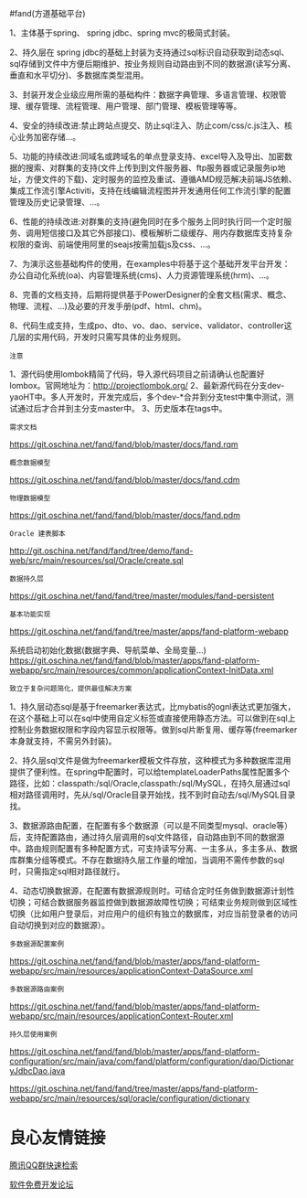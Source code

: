 #fand(方道基础平台)


1、主体基于spring、 spring jdbc、spring mvc的极简式封装。
 
2、持久层在 spring jdbc的基础上封装为支持通过sql标识自动获取到动态sql、sql存储到文件中方便后期维护、按业务规则自动路由到不同的数据源(读写分离、垂直和水平切分)、多数据库类型混用。
 
3、封装开发企业级应用所需的基础构件：数据字典管理、多语言管理、权限管理、缓存管理、流程管理、用户管理、部门管理、模板管理等等。
 
4、安全的持续改进:禁止跨站点提交、防止sql注入、防止com/css/c.js注入、核心业务加密存储...。
 
5、功能的持续改进:同域名或跨域名的单点登录支持、excel导入及导出、加密数据的搜索、对群集的支持(文件上传到到文件服务器、ftp服务器或记录服务ip地址，方便文件的下载)、定时服务的监控及重试、遵循AMD规范解决前端JS依赖、集成工作流引擎Activiti，支持在线编辑流程图并开发通用任何工作流引擎的配置管理及历史记录管理、...。
 
6、性能的持续改进:对群集的支持(避免同时在多个服务上同时执行同一个定时服务、调用短信接口及其它外部接口)、模板解析二级缓存、用内存数据库支持复杂权限的查询、前端使用阿里的seajs按需加载js及css、...。
 
7、为演示这些基础构件的使用，在examples中将基于这个基础开发平台开发：办公自动化系统(oa)、内容管理系统(cms)、人力资源管理系统(hrm)、...。
 
8、完善的文档支持，后期将提供基于PowerDesigner的全套文档(需求、概念、物理、流程、...)及必要的开发手册(pdf、html、chm)。
 
8、代码生成支持，生成po、dto、vo、dao、service、validator、controller这几层的实用代码，开发时只需写具体的业务规则。
  
 
	注意
 
1、源代码使用lombok精简了代码，导入源代码项目之前请确认也配置好lombox。官网地址为：http://projectlombok.org/ 
2、最新源代码在分支dev-yaoHT中。多人开发时，开发完成后，多个dev-*合并到分支test中集中测试，测试通过后才合并到主分支master中。 
3、历史版本在tags中。
  
 
	需求文档
 
https://git.oschina.net/fand/fand/blob/master/docs/fand.rqm
  
 
	概念数据模型
 
https://git.oschina.net/fand/fand/blob/master/docs/fand.cdm
  
 
	物理数据模型
 
https://git.oschina.net/fand/fand/blob/master/docs/fand.pdm
  
 
	Oracle 建表脚本
 
http://git.oschina.net/fand/fand/tree/demo/fand-web/src/main/resources/sql/Oracle/create.sql
  
 
	数据持久层
 
https://git.oschina.net/fand/fand/tree/master/modules/fand-persistent
  
 
	基本功能实现
 
https://git.oschina.net/fand/fand/tree/master/apps/fand-platform-webapp
  
 系统启动初始化数据(数据字典、导航菜单、全局变量...) 
https://git.oschina.net/fand/fand/blob/master/apps/fand-platform-webapp/src/main/resources/common/applicationContext-InitData.xml
  
 
	致立于复杂问题简化，提供最佳解决方案
 
1、持久层动态sql是基于freemarker表达式，比mybatis的ognl表达式更加强大，在这个基础上可以在sql中使用自定义标签或直接使用静态方法。可以做到在sql上控制业务数据权限和字段内容显示权限等。做到sql片断复用、缓存等(freemarker本身就支持，不需另外封装)。 
 
2、持久层sql文件是做为freemarker模板文件存放，这种模式为多种数据库混用提供了便利性。在spring中配置时，可以给templateLoaderPaths属性配置多个路径，比如：classpath:/sql/Oracle,classpath:/sql/MySQL，在持久层通过sql相对路径调用时，先从/sql/Oracle目录开始找，找不到时自动去/sql/MySQL目录找。 
 
3、数据源路由配置，在配置有多个数据源（可以是不同类型mysql、oracle等）后，支持配置路由，通过持久层调用的sql文件路径，自动路由到不同的数据源中。路由规则配置有多种配置方式，可支持读写分离、一主多从，多主多从、数据库群集分组等模式。不存在数据持久层工作量的增加，当调用不需传参数的sql时，只需指定sql相对路径就行。 
 
4、动态切换数据源，在配置有数据源规则时。可结合定时任务做到数据源计划性切换；可结合数据服务器监控做到数据源故障性切换；可结束业务规则做到区域性切换（比如用户登录后，对应用户的组织有独立的数据库，对应当前登录者的访问自动切换到对应的数据源）。 
  
 
	多数据源配置案例
 
https://git.oschina.net/fand/fand/blob/master/apps/fand-platform-webapp/src/main/resources/applicationContext-DataSource.xml
  
 
	多数据源路由案例
 
https://git.oschina.net/fand/fand/blob/master/apps/fand-platform-webapp/src/main/resources/applicationContext-Router.xml
  
 
	持久层使用案例
 
https://git.oschina.net/fand/fand/blob/master/apps/fand-platform-configuration/src/main/java/com/fand/platform/configuration/dao/DictionaryJdbcDao.java
  
https://git.oschina.net/fand/fand/tree/master/apps/fand-platform-webapp/src/main/resources/sql/oracle/configuration/dictionary

 # 良心友情链接

[腾讯QQ群快速检索](http://u.720life.cn/s/8cf73f7c)

[软件免费开发论坛](http://u.720life.cn/s/bbb01dc0)